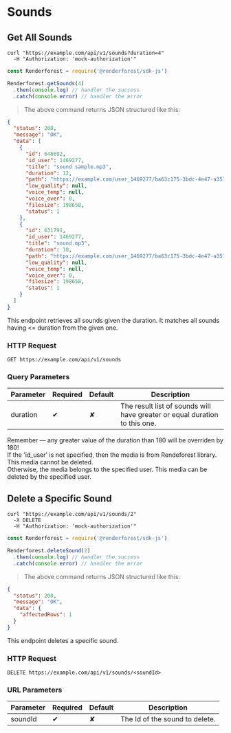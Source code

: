 # Sounds

## Get All Sounds

```shell
curl "https://example.com/api/v1/sounds?duration=4"
  -H "Authorization: 'mock-authorization'"
```

```javascript
const Renderforest = require('@renderforest/sdk-js')

Renderforest.getSounds(4)
  .then(console.log) // handler the success
  .catch(console.error) // handler the error
```

> The above command returns JSON structured like this:

```json
{
  "status": 200,
  "message": "OK",
  "data": [
    {
      "id": 646692,
      "id_user": 1469277,
      "title": "sound sample.mp3",
      "duration": 12,
      "path": "https://example.com/user_1469277/ba63c175-3bdc-4e47-a357-7fb7d08f508b.mp3",
      "low_quality": null,
      "voice_temp": null,
      "voice_over": 0,
      "filesize": 198658,
      "status": 1
    },
    {
      "id": 631791,
      "id_user": 1469277,
      "title": "sound.mp3",
      "duration": 10,
      "path": "https://example.com/user_1469277/ba63c175-3bdc-4e47-a357-7fb7d08f508b.mp3",
      "low_quality": null,
      "voice_temp": null,
      "voice_over": 0,
      "filesize": 198658,
      "status": 1
    }
  ] 
}
```

This endpoint retrieves all sounds given the duration. It matches all sounds having <= duration from the given one.

### HTTP Request

`GET https://example.com/api/v1/sounds`

### Query Parameters

Parameter | Required | Default | Description
--------- | -------- | ------- | -----------
duration  | ✔        | ✘       | The result list of sounds will have greater or equal duration to this one.

<aside class="warning">
Remember — any greater value of the duration than 180 will be overriden by 180!
</aside>

<aside class="notice">
 If the 'id_user' is not specified, then the media is from Rendeforest library. This media cannot be deleted. <br>
 Otherwise, the media belongs to the specified user. This media can be deleted by the specified user. 
</aside>

## Delete a Specific Sound

```shell
curl "https://example.com/api/v1/sounds/2"
  -X DELETE
  -H "Authorization: 'mock-authorization'"
```

```javascript
const Renderforest = require('@renderforest/sdk-js')

Renderforest.deleteSound(2)
  .then(console.log) // handler the success
  .catch(console.error) // handler the error
```

> The above command returns JSON structured like this:

```json
{
  "status": 200,
  "message": "OK",
  "data": {
    "affectedRows": 1
  } 
}
```

This endpoint deletes a specific sound.

### HTTP Request

`DELETE https://example.com/api/v1/sounds/<soundId>`

### URL Parameters

Parameter | Required | Default |Description
--------- | -------- | ------- | -----------
soundId   |  ✔       | ✘       | The Id of the sound to delete.

